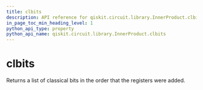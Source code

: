 ```yaml
---
title: clbits
description: API reference for qiskit.circuit.library.InnerProduct.clbits
in_page_toc_min_heading_level: 1
python_api_type: property
python_api_name: qiskit.circuit.library.InnerProduct.clbits
---
```


# clbits

Returns a list of classical bits in the order that the registers were added.

